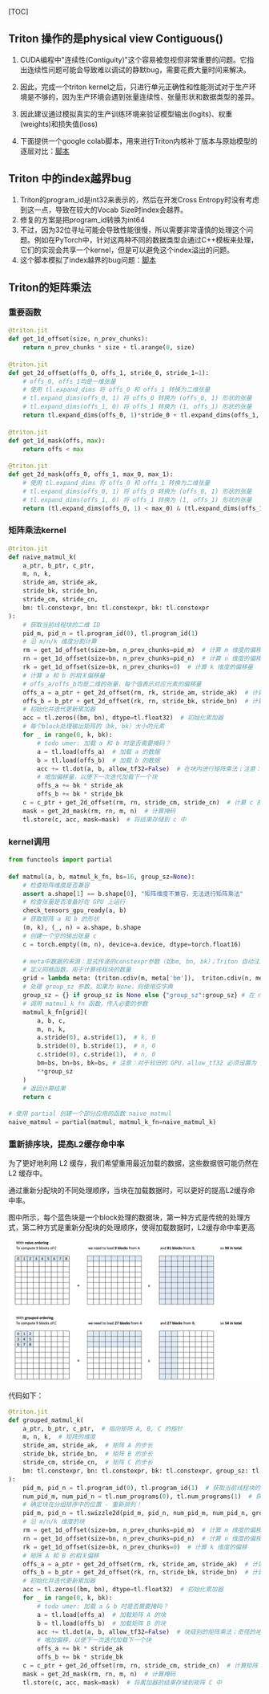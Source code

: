 [TOC]



## Triton 操作的是physical view Contiguous()

1. CUDA编程中"连续性(Contiguity)"这个容易被忽视但非常重要的问题。它指出连续性问题可能会导致难以调试的静默bug，需要花费大量时间来解决。
2. 因此，完成一个triton kernel之后，只进行单元正确性和性能测试对于生产环境是不够的，因为生产环境会遇到张量连续性、张量形状和数据类型的差异。

2. 因此建议通过模拟真实的生产训练环境来验证模型输出(logits)、权重(weights)和损失值(loss)
3. 下面提供一个google colab脚本，用来进行Triton内核补丁版本与原始模型的逐层对比：[脚本](https://colab.research.google.com/drive/1e52FH0BcE739GZaVp-3_Dv7mc4jF1aif?usp=sharing)

## Triton 中的index越界bug

1. Triton的program_id是int32来表示的，然后在开发Cross Entropy时没有考虑到这一点，导致在较大的Vocab Size时index会越界。
2. 修复的方案是把program_id转换为int64
3. 不过，因为32位寻址可能会导致性能很慢，所以需要非常谨慎的处理这个问题。例如在PyTorch中，针对这两种不同的数据类型会通过C++模板来处理，它们的实现会共享一个kernel，但是可以避免这个index溢出的问题。
4. 这个脚本模拟了index越界的bug问题：[脚本](https://colab.research.google.com/drive/1WgaU_cmaxVzx8PcdKB5P9yHB6_WyGd4T?usp=sharing#scrollTo=X_Dn9wzVNpMC)

## Triton的矩阵乘法

### 重要函数

```python
@triton.jit
def get_1d_offset(size, n_prev_chunks):
    return n_prev_chunks * size + tl.arange(0, size)

@triton.jit
def get_2d_offset(offs_0, offs_1, stride_0, stride_1=1): 
    # offs_0, offs_1均是一维张量
    # 使用 tl.expand_dims 将 offs_0 和 offs_1 转换为二维张量
    # tl.expand_dims(offs_0, 1) 将 offs_0 转换为 (offs_0, 1) 形状的张量
    # tl.expand_dims(offs_1, 0) 将 offs_1 转换为 (1, offs_1) 形状的张量
    return tl.expand_dims(offs_0, 1)*stride_0 + tl.expand_dims(offs_1, 0)*stride_1

@triton.jit
def get_1d_mask(offs, max):
    return offs < max

@triton.jit
def get_2d_mask(offs_0, offs_1, max_0, max_1):
    # 使用 tl.expand_dims 将 offs_0 和 offs_1 转换为二维张量
    # tl.expand_dims(offs_0, 1) 将 offs_0 转换为 (offs_0, 1) 形状的张量
    # tl.expand_dims(offs_1, 0) 将 offs_1 转换为 (1, offs_1) 形状的张量
    return (tl.expand_dims(offs_0, 1) < max_0) & (tl.expand_dims(offs_1, 0) < max_1)
```

### 矩阵乘法kernel

```python
@triton.jit
def naive_matmul_k(
    a_ptr, b_ptr, c_ptr,
    m, n, k,
    stride_am, stride_ak, 
    stride_bk, stride_bn,
    stride_cm, stride_cn,
    bm: tl.constexpr, bn: tl.constexpr, bk: tl.constexpr
):
    # 获取当前线程块的二维 ID
    pid_m, pid_n = tl.program_id(0), tl.program_id(1)
    # 沿 m/n/k 维度分割计算
    rm = get_1d_offset(size=bm, n_prev_chunks=pid_m)  # 计算 m 维度的偏移量
    rn = get_1d_offset(size=bn, n_prev_chunks=pid_n)  # 计算 n 维度的偏移量
    rk = get_1d_offset(size=bk, n_prev_chunks=0)  # 计算 k 维度的偏移量
    # 计算 a 和 b 的相关偏移量
    # offs_a/offs_b均是二维的张量，每个值表示对应元素的偏移量
    offs_a = a_ptr + get_2d_offset(rm, rk, stride_am, stride_ak)  # 计算 a 的偏移量
    offs_b = b_ptr + get_2d_offset(rk, rn, stride_bk, stride_bn)  # 计算 b 的偏移量
    # 初始化并迭代更新累加器
    acc = tl.zeros((bm, bn), dtype=tl.float32)  # 初始化累加器
    # 每个block处理输出矩阵的（bk, bk）大小的元素
    for _ in range(0, k, bk):
        # todo umer: 加载 a 和 b 时是否需要掩码？
        a = tl.load(offs_a)  # 加载 a 的数据
        b = tl.load(offs_b)  # 加载 b 的数据
        acc += tl.dot(a, b, allow_tf32=False)  # 在块内进行矩阵乘法；注意：对于较旧的 GPU，allow_tf32 必须设置为 False，否则无法编译
        # 增加偏移量，以便下一次迭代加载下一个块
        offs_a += bk * stride_ak
        offs_b += bk * stride_bk
    c = c_ptr + get_2d_offset(rm, rn, stride_cm, stride_cn)  # 计算 c 的偏移量
    mask = get_2d_mask(rm, rn, m, n)  # 计算掩码
    tl.store(c, acc, mask=mask)  # 将结果存储到 c 中
```

### kernel调用

```python
from functools import partial

def matmul(a, b, matmul_k_fn, bs=16, group_sz=None):
    # 检查矩阵维度是否兼容
    assert a.shape[1] == b.shape[0], "矩阵维度不兼容，无法进行矩阵乘法"
    # 检查张量是否准备好在 GPU 上运行
    check_tensors_gpu_ready(a, b)
    # 获取矩阵 a 和 b 的形状
    (m, k), (_, n) = a.shape, b.shape
    # 创建一个空的输出张量 c
    c = torch.empty((m, n), device=a.device, dtype=torch.float16)
    
    # meta中数据的来源：显式传递的constexpr参数（如bm, bn, bk）；Triton 自动注入的硬件相关参数。
    # 定义网格函数，用于计算线程块的数量
    grid = lambda meta: (triton.cdiv(m, meta['bm']),  triton.cdiv(n, meta['bn']))
    # 处理 group_sz 参数，如果为 None，则使用空字典
    group_sz = {} if group_sz is None else {"group_sz":group_sz} # 在 naive_matmul 中未使用，但在后续的 grouped_matmul 中会用到
    # 调用 matmul_k_fn 函数，传入必要的参数
    matmul_k_fn[grid](
        a, b, c,
        m, n, k,
        a.stride(0), a.stride(1),  # k, 0
        b.stride(0), b.stride(1),  # n, 0
        c.stride(0), c.stride(1),  # n, 0
        bm=bs, bn=bs, bk=bs, # 注意：对于较旧的 GPU，allow_tf32 必须设置为 False，否则无法编译
        **group_sz
    )
    # 返回计算结果
    return c

# 使用 partial 创建一个部分应用的函数 naive_matmul
naive_matmul = partial(matmul, matmul_k_fn=naive_matmul_k)
```

### 重新排序块，提高L2缓存命中率

为了更好地利用 L2 缓存，我们希望重用最近加载的数据，这些数据很可能仍然在 L2 缓存中。

通过重新分配块的不同处理顺序，当块在加载数据时，可以更好的提高L2缓存命中率。

图中所示，每个蓝色块是一个block处理的数据块，第一种方式是传统的处理方式，第二种方式是重新分配块的处理顺序，使得加载数据时，L2缓存命中率更高

![image](../assets/triton_swizzling.png)

代码如下：

```python
@triton.jit
def grouped_matmul_k(
    a_ptr, b_ptr, c_ptr,  # 指向矩阵 A, B, C 的指针
    m, n, k,  # 矩阵的维度
    stride_am, stride_ak,  # 矩阵 A 的步长
    stride_bk, stride_bn,  # 矩阵 B 的步长
    stride_cm, stride_cn,  # 矩阵 C 的步长
    bm: tl.constexpr, bn: tl.constexpr, bk: tl.constexpr, group_sz: tl.constexpr  # 块大小和分组大小
):
    pid_m, pid_n = tl.program_id(0), tl.program_id(1)  # 获取当前线程块的 ID
    num_pid_m, num_pid_n = tl.num_programs(0), tl.num_programs(1)  # 获取线程块的总数
    # 确定块在分组排序中的位置 - 重新排列！
    pid_m, pid_n = tl.swizzle2d(pid_m, pid_n, num_pid_m, num_pid_n, group_sz)  # 奇怪的地方：tl.swizzle2d 在 CPU 模拟时不起作用
    # 沿 m/n/k 维度的块
    rm = get_1d_offset(size=bm, n_prev_chunks=pid_m)  # 计算 m 维度的偏移
    rn = get_1d_offset(size=bn, n_prev_chunks=pid_n)  # 计算 n 维度的偏移
    rk = get_1d_offset(size=bk, n_prev_chunks=0)  # 计算 k 维度的偏移
    # 矩阵 A 和 B 的相关偏移
    offs_a = a_ptr + get_2d_offset(rm, rk, stride_am, stride_ak)  # 计算矩阵 A 的偏移
    offs_b = b_ptr + get_2d_offset(rk, rn, stride_bk, stride_bn)  # 计算矩阵 B 的偏移
    # 初始化并迭代更新累加器
    acc = tl.zeros((bm, bn), dtype=tl.float32)  # 初始化累加器
    for _ in range(0, k, bk):
        # todo umer: 加载 a & b 时是否需要掩码？
        a = tl.load(offs_a)  # 加载矩阵 A 的块
        b = tl.load(offs_b)  # 加载矩阵 B 的块
        acc += tl.dot(a, b, allow_tf32=False)  # 块级别的矩阵乘法；奇怪的地方：对于较旧的 GPU，allow_tf32 必须设置为 False，否则无法编译
        # 增加偏移，以便下一次迭代加载下一个块
        offs_a += bk * stride_ak
        offs_b += bk * stride_bk
    c = c_ptr + get_2d_offset(rm, rn, stride_cm, stride_cn)  # 计算矩阵 C 的偏移
    mask = get_2d_mask(rm, rn, m, n)  # 计算掩码
    tl.store(c, acc, mask=mask)  # 将累加器的结果存储到矩阵 C 中
```

